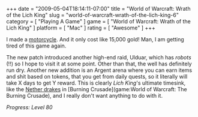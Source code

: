 +++
date = "2009-05-04T18:14:11-07:00"
title = "World of Warcraft: Wrath of the Lich King"
slug = "world-of-warcraft-wrath-of-the-lich-king-6"
category = [ "Playing A Game" ]
game = [ "World of Warcraft: Wrath of the Lich King" ]
platform = [ "Mac" ]
rating = [ "Awesome" ]
+++

I made a <a href="http://www.wowhead.com/?item=41508">motorcycle</a>.  And it only cost like 15,000 gold!  Man, I am getting tired of this game again.

The new patch introduced another high-end raid, Ulduar, which has <i>robots</i> (!!) so I hope to visit it at some point.  Other than that, the well has definitely run dry.  Another new addition is an Argent arena where you can earn items and shit based on tokens, that you get from daily quests, so it literally will take X days to get Y reward.  This is clearly <i>Lich King</i>'s ultimate timesink, like the <a href="http://www.wowwiki.com/Netherwing_dragonflight">Nether drakes</a> in [Burning Crusade](game:World of Warcraft: The Burning Crusade), and I really don't want anything to do with it.

<i>Progress: Level 80</i>